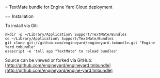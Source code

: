 = TextMate bundle for Engine Yard Cloud deployment


== Installation

To install via Git:

    mkdir -p ~/Library/Application\ Support/TextMate/Bundles
    cd ~/Library/Application\ Support/TextMate/Bundles
    git clone git://github.com/engineyard/engineyard.tmbundle.git "Engine Yard.tmbundle"
    osascript -e 'tell app "TextMate" to reload bundles'

Source can be viewed or forked via GitHub: [http://github.com/engineyard/engineyard.tmbundle](http://github.com/engineyard/engine-yard.tmbundle)
